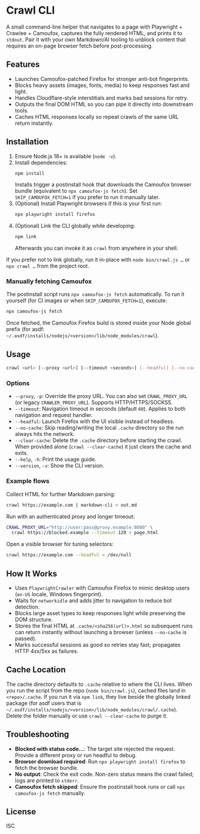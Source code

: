 # Crawl CLI

A small command-line helper that navigates to a page with Playwright + Crawlee + Camoufox, captures the fully rendered HTML, and prints it to `stdout`. Pair it with your own Markdown/AI tooling to unblock content that requires an on-page browser fetch before post-processing.

## Features
- Launches Camoufox-patched Firefox for stronger anti-bot fingerprints.
- Blocks heavy assets (images, fonts, media) to keep responses fast and light.
- Handles Cloudflare-style interstitials and marks bad sessions for retry.
- Outputs the final DOM HTML so you can pipe it directly into downstream tools.
- Caches HTML responses locally so repeat crawls of the same URL return instantly.

## Installation
1. Ensure Node.js 18+ is available (`node -v`).
2. Install dependencies:
   ```sh
   npm install
   ```
   Installs trigger a postinstall hook that downloads the Camoufox browser bundle (equivalent to `npx camoufox-js fetch`). Set `SKIP_CAMOUFOX_FETCH=1` if you prefer to run it manually later.
3. (Optional) Install Playwright browsers if this is your first run:
   ```sh
   npx playwright install firefox
   ```
4. (Optional) Link the CLI globally while developing:
   ```sh
   npm link
   ```
   Afterwards you can invoke it as `crawl` from anywhere in your shell.

If you prefer not to link globally, run it in-place with `node bin/crawl.js …` or `npx crawl …` from the project root.

### Manually fetching Camoufox
The postinstall script runs `npx camoufox-js fetch` automatically. To run it yourself (for CI images or when `SKIP_CAMOUFOX_FETCH=1`), execute:

```sh
npx camoufox-js fetch
```

Once fetched, the Camoufox Firefox build is stored inside your Node global prefix (for asdf: `~/.asdf/installs/nodejs/<version>/lib/node_modules/crawl`).

## Usage
```sh
crawl <url> [--proxy <url>] [--timeout <seconds>] [--headful] [--no-cache] [--clear-cache]
```

### Options
- `--proxy`, `-p`: Override the proxy URL. You can also set `CRAWL_PROXY_URL` (or legacy `CRAWLER_PROXY_URL`). Supports HTTP/HTTPS/SOCKS5.
- `--timeout`: Navigation timeout in seconds (default `60`). Applies to both navigation and request handler.
- `--headful`: Launch Firefox with the UI visible instead of headless.
- `--no-cache`: Skip reading/writing the local `.cache` directory so the run always hits the network.
- `--clear-cache`: Delete the `.cache` directory before starting the crawl. When provided alone (`crawl --clear-cache`) it just clears the cache and exits.
- `--help`, `-h`: Print the usage guide.
- `--version`, `-v`: Show the CLI version.

### Example flows
Collect HTML for further Markdown parsing:
```sh
crawl https://example.com | markdown-cli > out.md
```

Run with an authenticated proxy and longer timeout:
```sh
CRAWL_PROXY_URL="http://user:pass@proxy.example:8080" \
  crawl https://blocked.example --timeout 120 > page.html
```

Open a visible browser for tuning selectors:
```sh
crawl https://example.com --headful > /dev/null
```

## How It Works
- Uses `PlaywrightCrawler` with Camoufox Firefox to mimic desktop users (`en-US` locale, Windows fingerprint).
- Waits for `networkidle` and adds jitter to navigation to reduce bot detection.
- Blocks large asset types to keep responses light while preserving the DOM structure.
- Stores the final HTML at `.cache/<sha256(url)>.html` so subsequent runs can return instantly without launching a browser (unless `--no-cache` is passed).
- Marks successful sessions as good so retries stay fast; propagates HTTP 4xx/5xx as failures.

## Cache Location

The cache directory defaults to `.cache` relative to where the CLI lives. When you run the script from the repo (`node bin/crawl.js`), cached files land in `<repo>/.cache`. If you run it via `npm link`, they live beside the globally linked package (for asdf users that is `~/.asdf/installs/nodejs/<version>/lib/node_modules/crawl/.cache`). Delete the folder manually or use `crawl --clear-cache` to purge it.

## Troubleshooting
- **Blocked with status code…**: The target site rejected the request. Provide a different proxy or run headful to debug.
- **Browser download required**: Run `npx playwright install firefox` to fetch the browser bundle.
- **No output**: Check the exit code. Non-zero status means the crawl failed; logs are printed to `stderr`.
- **Camoufox fetch skipped**: Ensure the postinstall hook runs or call `npx camoufox-js fetch` manually.

## License
ISC
